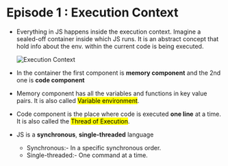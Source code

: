 # Episode 1 : Execution Context

- Everything in JS happens inside the execution context. Imagine a sealed-off container inside which JS runs.
  It is an abstract concept that hold info about the env. within the current code is being executed.
  
  ![Execution Context](/assets/execution-context.jpg "Execution Context")

- In the container the first component is **memory component** and the 2nd one is **code component**

- Memory component has all the variables and functions in key value pairs. It is also called <mark>Variable environment</mark>.

- Code component is the place where code is executed **one line** at a time. It is also called the <mark>Thread of Execution</mark>.

- JS is a **synchronous**, **single-threaded** language
  - Synchronous:- In a specific synchronous order.
  - Single-threaded:- One command at a time.
